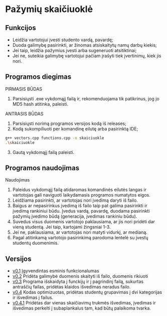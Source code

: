 # Pažymių skaičiuoklė

## Funkcijos
* Leidžia vartotojui įvesti studento vardą, pavardę;
* Duoda galimybę pasirinkti, ar žinomas atsiskaitytų namų darbų kiekis;
* Jei taip, leidžia pažymius įvesti arba sugeneruoti atsitiktinai;
* Jei ne, suteikia galimybę vartotojui pačiam įrašyti tiek įvertinimų, kiek jis nori.

## Programos diegimas
PIRMASIS BŪDAS
1. Parsisiųsti .exe vykdomąjį failą ir, rekomenduojama tik patikrinus, jog jo MD5 hash atitinka, paleisti.

ANTRASIS BŪDAS
1. Parsisiųsti norimą programos versijos kodą iš releases;
2. Kodą sukompiliuoti per komandinę eilutę arba pasirinktą IDE;
```sh
g++ vectors.cpp functions.cpp -o skaiciuokle
.\skaiciuokle
```
3. Gautą vykdomąjį failą paleisti.
	
## Programos naudojimas
Naudojimas
1. Paleidus vykdomąjį failą atidaromas komandinės eilutės langas ir vartotojas gali naviguoti laikydamasis programos numatytos eigos.
2. Leidžiama pasirinkti, ar vartotojas nori įvedimą daryti iš failo. 
3. Baigus ar nepasirinkus įvedimą iš failo taip pat galima pasirinkti ir įvedimą rankiniui būdu. Įvedus vardą, pavardę, duodama pasirinkti pažymių įvedimo būdą (generacija, įvedimas rankiniu būdu).
4. Suvedus visus duomenis vartotojo paklausiama, ar jis nori pridėti dar vieną studentą. Jei taip, kartojami žingsniai 1-3.
5. Jei ne, paklausiama, ar vartotojas nori matyti vidurkį, ar medianą.
6. Pagal atitinkamą vartotojo pasirinkimą parodoma lentelė su įvestų studentų duomenimis.
	
## Versijos
* [v0.1](https://github.com/gustaz/Pazymys-skaiciuokle/releases/tag/v0.1) Įgyvendintas esminis funkcionalumas
* [v0.2](https://github.com/gustaz/Pazymys-skaiciuokle/releases/tag/v0.2) Pridėta galimybė duomenis skaityti iš failo, duomenis rikiuoti
* [v0.3](https://github.com/gustaz/Pazymys-skaiciuokle/releases/tag/v0.3) Programa išskaidyta į funckijų ir į pagrindinį failą, sukurtas antraščių failas, pridėtas klaidos išvedimas neradus failo.
* [v0.4](https://github.com/gustaz/Pazymys-skaiciuokle/releases/tag/v0.4) Kodas optimizuotas, pridėtas studentų grupavimas į dvi kategorijas ir išvedimas į failus.
* [v0.4.1](https://github.com/gustaz/Pazymys-skaiciuokle/releases/tag/v0.4.1) Pridėtas dar vienas skaičiavimų trukmės išvedimas, įvedimas ir išvedimas perkelti į subaplankalus tam, kad būtų palaikoma tvarka.
